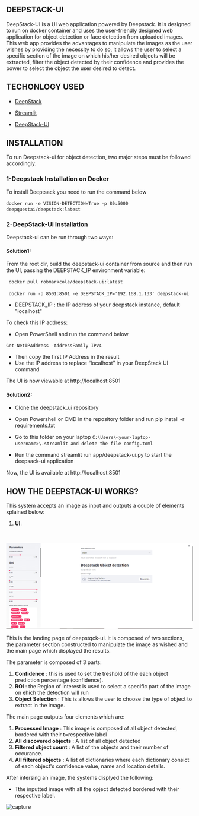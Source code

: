 ## DEEPSTACK-UI

DeepStack-UI is a UI web application powered by Deepstack. It is designed to run on docker container and uses the user-friendly designed web application for object detection or
face detection from uploaded images.
This web app provides the advantages to manipulate the images as the user wishes by providing the 
necessity to do so, it allows the user to select a specific section of the image on which his/her desired objects will be extracted, filter
the object detected by their confidence and provides the power to select the object the user desired to detect.



## TECHONLOGY USED

* [DeepStack](https://docs.deepstack.cc/)

* [Streamlit](https://docs.streamlit.io/en/stable/)

* [DeepStack-UI](https://github.com/robmarkcole/deepstack-ui)


## INSTALLATION

To run Deepstack-ui for object detection, two major steps must be followed accordingly:


### 1-Deepstack Installation on Docker
To install Deeptsack you need to run the command below 
```
docker run -e VISION-DETECTION=True -p 80:5000 deepquestai/deepstack:latest
```

### 2-DeepStack-UI Installation
Deepstack-ui can be run through two ways:

#### Solution1:
From the root dir, build the deepstack-ui container from source and then run the UI, passing the DEEPSTACK_IP environment variable:

     docker pull robmarkcole/deepstack-ui:latest

     docker run -p 8501:8501 -e DEEPSTACK_IP='192.168.1.133' deepstack-ui

- DEEPSTACK_IP : the IP address of your deepstack instance, default "localhost"

To check this IP address:
- Open PowerShell and run the command below
```
Get-NetIPAddress -AddressFamily IPV4
```
- Then copy the first IP Address in the result
- Use the IP address to replace “localhost” in your DeepStack UI command

The UI is now viewable at http://localhost:8501

#### Solution2:

   * Clone the deepstack_ui repository
	
   * Open Powershell or CMD in the repository folder and run pip install -r requirements.txt

   * Go to this folder on your laptop
 		``` C:\Users\<your-laptop-username>\.streamlit and delete the file config.toml ```
	
   * Run the command streamlit run app/deepstack-ui.py to start the deepsack-ui application


Now, the UI is available at http://localhost:8501


## HOW THE DEEPSTACK-UI WORKS?

This system accepts an image as input and outputs a couple of elements xplained below:


1. **UI**:
<br>

![capture1](https://github.com/memudualimatou/AdmissionApp2/blob/main/Screenshot%20(205)%20(1).jpg)

This is the landing page of deepstqck-ui. It is composed of two sections, the parameter section constructed to manipulate the image as wished and the main page which displayed
the results. 

The parameter is composed of 3 parts:
1. **Confidence**  : this is used to set the treshold of the each object prediction percentage (confidence).
2. **ROI** : the Region of Interest is used to select a specific part of the image on ehich the detection will run
3. **Object Selection** : This is allows the user to choose the type of object to extract in the image.

The main page outputs four elements which are:

1. **Processed Image** : This image is composed of all object detected, bordered with their t=respective label
2. **All discovered objects** : A list of all object detected
3. **Filtered object count** : A list of the objects and their number of occurance.
4. **All filtered objects** : A list of dictionaries where each dictionary consict of each object's confidence value, name and location details.




After intersing an image, the systems displyed the following:

- Tthe inputted image with all the opject detected bordered with their respective label.

![capture](https://github.com/memudualimatou/STUDENT-ATTENDANCE-USING-FACIAL-RECOGNITION-SYSTEM-OPENCV/blob/master/Docs/Images/Capture12.PNG)











